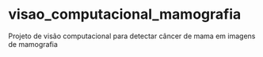 # visao_computacional_mamografia
Projeto de visão computacional para detectar câncer de mama em imagens de mamografia
